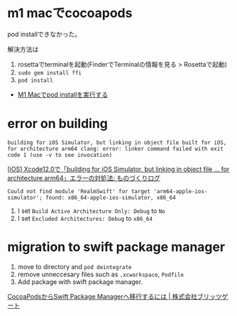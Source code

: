 
# m1 macでcocoapods
pod installできなかった。

解決方法は
1. rosettaでterminalを起動(FinderでTerminalの情報を見る > Rosettaで起動)
2. `sudo gem install ffi`
3. `pod install`


* [M1 Macでpod installを実行する](https://zenn.dev/akeome/articles/2433d792db022835c7e7)


# error on building
`building for iOS Simulator, but linking in object file built for iOS, for architecture arm64
clang: error: linker command failed with exit code 1 (use -v to see invocation)`

[[iOS] Xcode12.0で「building for iOS Simulator, but linking in object file ... for architecture arm64」エラーの対処法: ものづくりログ](http://blog.be-style.jpn.com/article/187942746.html)

```
Could not find module 'RealmSwift' for target 'arm64-apple-ios-simulator'; found: x86_64-apple-ios-simulator, x86_64
```

1. I set `Build Active Architecture Only: Debug` to `No`
2. I set `Excluded Architectures: Debug` to `x86_64`


# migration to swift package manager

1. move to directory and `pod deintegrate`
2. remove unneccesary files such as `.xcworkspace`, `Podfile`
3. Add package with swift package manager.

[CocoaPodsからSwift Package Managerへ移行するには | 株式会社ブリッツゲート](https://blitzgate.co.jp/blog/2234/)
